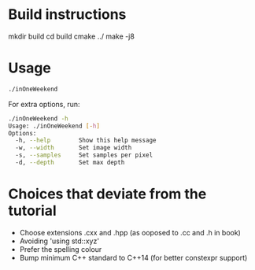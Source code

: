 

# Build instructions

mkdir build
cd build 
cmake ../
make -j8

# Usage
```sh
./inOneWeekend
```
For extra options, run:

```sh
./inOneWeekend -h
Usage: ./inOneWeekend [-h]
Options:
  -h, --help		Show this help message
  -w, --width		Set image width
  -s, --samples		Set samples per pixel
  -d, --depth		Set max depth
```

# Choices that deviate from the tutorial

- Choose extensions .cxx and .hpp (as ooposed to .cc and .h in book)
- Avoiding 'using std::xyz'
- Prefer the spelling colour
- Bump minimum C++ standard to C++14 (for better constexpr support)